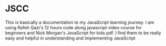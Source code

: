 # JSCC
 This is basically a documentation to my JavaScript learning journey. I am using Rafeh Qazi's 12 hours code along javascript video course for beginners and Nick Morgan's JavaScript for kids pdf. I find them to be really easy and helpful in understanding and implementing JavaScript
